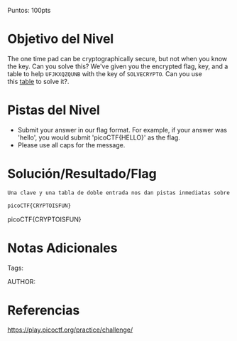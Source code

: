 Puntos: 100pts
# Objetivo del Nivel

The one time pad can be cryptographically secure, but not when you know the key. Can you solve this? We've given you the encrypted flag, key, and a table to help `UFJKXQZQUNB` with the key of `SOLVECRYPTO`. Can you use this [table](https://jupiter.challenges.picoctf.org/static/1fd21547c154c678d2dab145c29f1d79/table.txt) to solve it?.
# Pistas del Nivel
- Submit your answer in our flag format. For example, if your answer was 'hello', you would submit 'picoCTF{HELLO}' as the flag.
- Please use all caps for the message.
# Solución/Resultado/Flag

```bash
Una clave y una tabla de doble entrada nos dan pistas inmediatas sobre uno de los métodos de cifrado más comunes: el cifrado Vigenère. Aunque hay formas de descifrar mensajes con este cifrado manualmente (usando la tabla en el archivo de texto dado), es mucho más fácil resolverlo con una herramienta en línea como [DCOde]https://www.dcode.fr/vigenere-cipher.

picoCTF{CRYPTOISFUN}
```

picoCTF{CRYPTOISFUN}
# Notas Adicionales

Tags:

AUTHOR:
# Referencias

https://play.picoctf.org/practice/challenge/